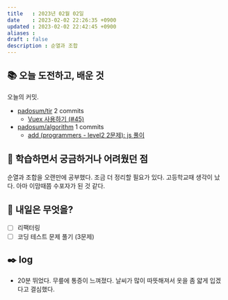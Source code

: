 ```yaml
---
title   : 2023년 02월 02일 
date    : 2023-02-02 22:26:35 +0900
updated : 2023-02-02 22:42:45 +0900
aliases : 
draft : false
description : 순열과 조합
---
```

## 📚 오늘 도전하고, 배운 것
<!-- commit -->
오늘의 커밋.
- [padosum/tir](https://github.com/padosum/tir) 2 commits
  - [Vuex 사용하기 (#45)](https://github.com/padosum/tir/commit/991972b2f78e776aa35dc515c4ab2aafce799791)
- [padosum/algorithm](https://github.com/padosum/algorithm) 1 commits
  - [add (programmers - level2 2문제): js 풀이](https://github.com/padosum/algorithm/commit/52662611ab2c8ceb7df998b01a3eb7ea067fff3a)
<!-- commitstop -->

## 🤔 학습하면서 궁금하거나 어려웠던 점

순열과 조합을 오랜만에 공부했다. 조금 더 정리할 필요가 있다. 고등학교때 생각이 났다. 아마 이맘때쯤 수포자가 된 것 같다. 

## 🌅 내일은 무엇을?
- [ ] 리팩터링
- [ ] 코딩 테스트 문제 풀기 (3문제)

## ✒️ log
- 20분 뛰었다. 무릎에 통증이 느껴졌다. 날씨가 많이 따뜻해져서 옷을 좀 얇게 입겠다고 결심했다.

